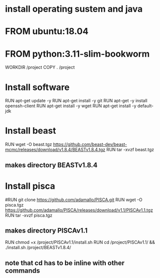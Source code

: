 # install operating sustem and java 
# FROM ubuntu:18.04
# FROM python:3.11-slim-bookworm
WORKDIR /project
COPY . /project

# Install software 
RUN apt-get update -y
RUN apt-get install -y git
RUN apt-get -y install openssh-client
RUN apt-get install -y wget
RUN apt-get install -y default-jdk

# Install beast
RUN wget -O beast.tgz https://github.com/beast-dev/beast-mcmc/releases/download/v1.8.4/BEASTv1.8.4.tgz
RUN tar -xvzf beast.tgz
## makes directory BEASTv1.8.4

# Install pisca
#RUN git clone https://github.com/adamallo/PISCA.git
RUN wget -O pisca.tgz https://github.com/adamallo/PISCA/releases/download/v1.1/PISCAv1.1.tgz
RUN tar -xvzf pisca.tgz
## makes directory PISCAv1.1
RUN chmod +x /project/PISCAv1.1/install.sh
RUN cd /project/PISCAv1.1/ && ./install.sh /project/BEASTv1.8.4/
## note that cd has to be inline with other commands
